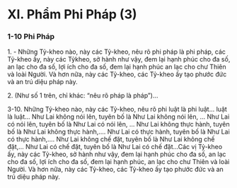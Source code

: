 # XI. Phẩm Phi Pháp (3)

### 1-10 Phi Pháp

<!--pg-->
1\. - Những Tỷ-kheo nào, này các Tỷ-kheo, nêu rõ phi pháp là phi pháp, các Tỷ-kheo ấy, này các Tỷkheo, sở hành như vậy, đem lại hạnh phúc cho đa số, an lạc cho đa số, lợi ích cho đa số, đem lại hạnh
phúc an lạc cho chư Thiên và loài Người. Và hơn nữa, này các Tỷ-kheo, các Tỷ-kheo ấy tạo phước đức
và an trú diệu pháp này.

<!--pg-->
2\. (Như số 1 trên, chỉ khác: “nêu rõ pháp là pháp”)...

<!--pg-->
3-10. Những Tỷ-kheo nào, này các Tỷ-kheo, nêu rõ phi luật là phi luật... luật là luật... Như Lai không
nói lên, tuyên bố là Như Lai không nói lên, ... Như Lai có nói lên, tuyên bố là Như Lai có nói lên, ...
Như Lai không thực hành, tuyên bố là Như Lai không thực hành,.... Như Lai có thực hành, tuyên bố là
Như Lai có thực hành,.... Như Lai không chế đặt, tuyên bố là Như Lai không chế đặt,... Như Lai có chế
đặt, tuyên bố là Như Lai có chế đặt...Các vị Tỷ-kheo ấy, này các Tỷ-kheo, sở hành như vậy, đem lại
hạnh phúc cho đa số, an lạc cho đa số, lợi ích cho đa số, đem lại hạnh phúc, an lạc cho chư Thiên và loài
Người. Và hơn nữa, này các Tỷ-kheo, các Tỷ-kheo ấy tạo phước đức và an trú diệu pháp này.

